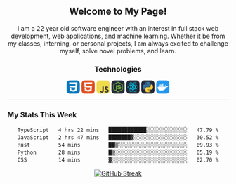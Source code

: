 <section align=center><h1>Welcome to My Page!</h1>
  <p>I am a 22 year old software engineer with an interest in full stack web development, web applications, and machine learning. Whether it be from my classes, interning, or personal projects, I am always excited to challenge myself, solve novel problems, and learn.</p></section>

<section align=center >
  <h3 align=center>Technologies</h3>
  <img align=center display=inline-block width=30px src = "images/CSS.svg">
  <img align=center display=inline-block width=30px src = "images/HTML.svg">
  <img align=center display=inline-block width=30px src = "images/JavaScript.svg">
    <img align=center display=inline-block width=30px src = "images/NodeJS-Dark.svg">
    <img align=center display=inline-block width=30px src = "images/React-Dark.svg">
    <img align=center display=inline-block width=30px src = "images/Python-Dark.svg">
  <img align=center display=inline-block width=30px src = "images/Docker.svg">
  

</section><hr>
<h3 align=left>My Stats This Week</h3>

<section align=center>
  
<!--START_SECTION:waka-->

```txt
TypeScript   4 hrs 22 mins   ████████████░░░░░░░░░░░░░   47.79 %
JavaScript   2 hrs 47 mins   ███████▓░░░░░░░░░░░░░░░░░   30.52 %
Rust         54 mins         ██▒░░░░░░░░░░░░░░░░░░░░░░   09.93 %
Python       28 mins         █▒░░░░░░░░░░░░░░░░░░░░░░░   05.19 %
CSS          14 mins         ▓░░░░░░░░░░░░░░░░░░░░░░░░   02.70 %
```

<!--END_SECTION:waka-->

</section>

<section align=center>
  
[![GitHub Streak](https://streak-stats.demolab.com?user=AliArgonaut&theme=gruvbox-duo)](https://git.io/streak-stats)

</section>
